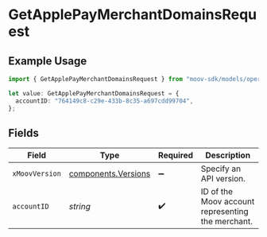 # GetApplePayMerchantDomainsRequest

## Example Usage

```typescript
import { GetApplePayMerchantDomainsRequest } from "moov-sdk/models/operations";

let value: GetApplePayMerchantDomainsRequest = {
  accountID: "764149c8-c29e-433b-8c35-a697cdd99704",
};
```

## Fields

| Field                                                      | Type                                                       | Required                                                   | Description                                                |
| ---------------------------------------------------------- | ---------------------------------------------------------- | ---------------------------------------------------------- | ---------------------------------------------------------- |
| `xMoovVersion`                                             | [components.Versions](../../models/components/versions.md) | :heavy_minus_sign:                                         | Specify an API version.                                    |
| `accountID`                                                | *string*                                                   | :heavy_check_mark:                                         | ID of the Moov account representing the merchant.          |